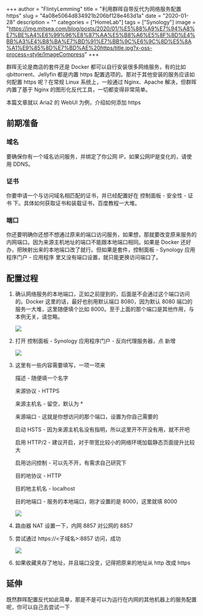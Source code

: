 +++
author = "FlintyLemming"
title = "利用群晖自带反代为网络服务配置 https"
slug = "4a08e5064d834921b206bf128e463d1a"
date = "2020-01-28"
description = ""
categories = ["HomeLab"]
tags = ["Synology"]
image = "https://img.mitsea.com/blog/posts/2020/01/%E5%88%A9%E7%94%A8%E7%BE%A4%E6%99%96%E8%87%AA%E5%B8%A6%E5%8F%8D%E4%BB%A3%E4%B8%BA%E7%BD%91%E7%BB%9C%E6%9C%8D%E5%8A%A1%E9%85%8D%E7%BD%AE%20https/title.jpg?x-oss-process=style/ImageCompress"
+++

群晖无论是商店的套件还是 Docker 都可以自行安装很多网络服务，有的比如 qbittorrent、Jellyfin 都是内置 https 配置选项的。那对于其他安装的服务应该如何配置 https 呢？在常规 Linux 系统上，一般通过 Nginx、Apache 解决，但群晖内置了基于 Nginx 的图形化反代工具，一切都变得非常简单。

本篇文章就以 Aria2 的 WebUI 为例，介绍如何添加 https

## 前期准备

### 域名

要确保你有一个域名访问服务，并绑定了你公网 IP，如果公网IP是变化的，请使用 DDNS。

### 证书

你要申请一个与访问域名相匹配的证书，并已经配置好在 控制面板 - 安全性 - 证书 下。具体如何获取证书和装载证书，百度教程一大堆。

### 端口

你还要明确你还想不想通过原来的端口访问服务，如果想，那就要改变原来服务的内网端口。因为来源主机地址的端口不能跟本地端口相同。如果是 Docker 还好办，把映射出来的本地端口改了就行。但如果是套件，控制面板 - Synology 应用程序门户 - 应用程序 里又没有端口设置，就只能更换访问端口了。

## 配置过程

1. 确认网络服务的本地端口，正如之前提到的，后面是不会通过这个端口访问的。Docker 这里的话，最好也别用默认端口 8080，因为默认 8080 端口的服务一大堆，这里随便填个比如 8000。至于上面的那个端口是其他作用，与本例无关，请忽略。

    ![](https://img.mitsea.com/blog/posts/2020/01/%E5%88%A9%E7%94%A8%E7%BE%A4%E6%99%96%E8%87%AA%E5%B8%A6%E5%8F%8D%E4%BB%A3%E4%B8%BA%E7%BD%91%E7%BB%9C%E6%9C%8D%E5%8A%A1%E9%85%8D%E7%BD%AE%20https/1.png?x-oss-process=style/ImageCompress)

2. 打开 控制面板 - Synology 应用程序门户 - 反向代理服务器，点 新增

    ![](https://img.mitsea.com/blog/posts/2020/01/%E5%88%A9%E7%94%A8%E7%BE%A4%E6%99%96%E8%87%AA%E5%B8%A6%E5%8F%8D%E4%BB%A3%E4%B8%BA%E7%BD%91%E7%BB%9C%E6%9C%8D%E5%8A%A1%E9%85%8D%E7%BD%AE%20https/2.png?x-oss-process=style/ImageCompress)

3. 这里有一些内容需要填写，一项一项来

    描述 - 随便填一个名字

    来源协议 - HTTPS

    来源主机名 - 留空，默认为 *

    来源端口 - 这就是你想访问的那个端口，设置为你自己需要的

    启动 HSTS - 因为来源主机名没有指明，所以这里开不开没有用，就不开吧

    启用 HTTP/2 - 建议开启，对于带宽比较小的网络环境加载静态页面提升比较大

    启用访问控制 - 可以先不开，有需求自己研究下

    目的地协议 - HTTP

    目的地主机名 - localhost

    目的地端口 - 服务的本地端口，刚才设置的是 8000，这里就填 8000

    ![](https://img.mitsea.com/blog/posts/2020/01/%E5%88%A9%E7%94%A8%E7%BE%A4%E6%99%96%E8%87%AA%E5%B8%A6%E5%8F%8D%E4%BB%A3%E4%B8%BA%E7%BD%91%E7%BB%9C%E6%9C%8D%E5%8A%A1%E9%85%8D%E7%BD%AE%20https/3.png?x-oss-process=style/ImageCompress)

4. 路由器 NAT 设置一下，内网 8857 对公网的 8857
5. 尝试通过 https://<子域名>:8857 访问，成功

    ![](https://img.mitsea.com/blog/posts/2020/01/%E5%88%A9%E7%94%A8%E7%BE%A4%E6%99%96%E8%87%AA%E5%B8%A6%E5%8F%8D%E4%BB%A3%E4%B8%BA%E7%BD%91%E7%BB%9C%E6%9C%8D%E5%8A%A1%E9%85%8D%E7%BD%AE%20https/4.png?x-oss-process=style/ImageCompress)

6. 如果收藏夹存了地址，并且端口没变，记得把原来的地址从 http 改成 https

## 延伸

既然群晖配置反代如此简单，那是不是可以为运行在内网的其他机器上的服务配置呢，你可以自己去尝试一下